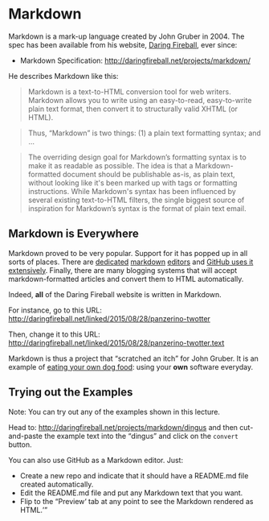 # Markdown

Markdown is a mark-up language created by John Gruber in 2004. The spec has been available from his website,
[Daring Fireball](http://daringfireball.net/), ever since:

* Markdown Specification: <http://daringfireball.net/projects/markdown/>

He describes Markdown like this:

> Markdown is a text-to-HTML conversion tool for web writers. Markdown allows you to write
> using an easy-to-read, easy-to-write plain text format, then convert it to structurally
> valid XHTML (or HTML).

> Thus, <q>Markdown</q> is two things: (1) a plain text formatting syntax; and &hellip;

> The overriding design goal for Markdown’s formatting syntax is to make it as readable as
> possible. The idea is that a Markdown-formatted document should be publishable as-is, as
> plain text, without looking like it's been marked up with tags or formatting instructions.
> While Markdown's syntax has been influenced by several existing text-to-HTML filters, the
> single biggest source of inspiration for Markdown’s syntax is the format of plain text email.

## Markdown is Everywhere

Markdown proved to be very popular. Support for it has popped up in all sorts of places.
There are [dedicated](http://www.markdownpad.com) [markdown](https://stackedit.io) [editors](https://ia.net/writer/mac/)
and [GitHub uses it extensively](https://help.github.com/articles/writing-on-github/).
Finally, there are many blogging systems that will accept markdown-formatted articles and convert them to
HTML automatically.

Indeed, **all** of the Daring Fireball website is written in Markdown.

For instance, go to this URL: <http://daringfireball.net/linked/2015/08/28/panzerino-twotter>

Then, change it to this URL: <http://daringfireball.net/linked/2015/08/28/panzerino-twotter.text>

Markdown is thus a project that <q>scratched an itch</q> for John Gruber. It is an example
of [eating your own dog food](https://en.wikipedia.org/wiki/Eating_your_own_dog_food): using your **own** software everyday.

## Trying out the Examples

Note: You can try out any of the examples shown in this lecture.

Head to: <http://daringfireball.net/projects/markdown/dingus> and then cut-and-paste the example text
into the <q>dingus</q> and click on the `convert` button.

You can also use GitHub as a Markdown editor. Just:

* Create a new repo and indicate that it should have a README.md file created automatically.
* Edit the README.md file and put any Markdown text that you want.
* Flip to the <q>Preview<q> tab at any point to see the Markdown rendered as HTML.
